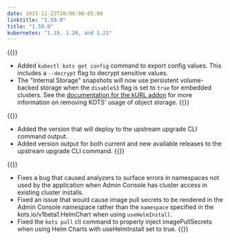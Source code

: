 ```yaml
---
date: 2021-12-22T10:00:00-05:00
linktitle: "1.59.0"
title: "1.59.0"
kubernetes: "1.19, 1.20, and 1.21"
---
```


{{<features>}}
* Added `kubectl kots get config` command to export config values. This includes a `--decrypt` flag to decrypt sensitive values.
* The "Internal Storage" snapshots will now use persistent volume-backed storage when the `disableS3` flag is set to `true` for embedded clusters. See the [documentation for the kURL addon](https://kurl.sh/docs/add-ons/kotsadm) for more information on removing KOTS' usage of object storage.
{{</features>}}

{{<changes>}}
* Added the version that will deploy to the upstream upgrade CLI command output.
* Added version output for both current and new available releases to the upstream upgrade CLI command.
{{</changes>}}

{{<fixes>}}
* Fixes a bug that caused analyzers to surface errors in namespaces not used by the application when Admin Console has cluster access in existing cluster installs.
* Fixed an issue that would cause image pull secrets to be rendered in the Admin Console namespace rather than the `namespace` specified in the kots.io/v1beta1.HelmChart when using `useHelmInstall`.
* Fixed the `kots pull` cli command to properly inject imagePullSecrets when using Helm Charts with useHelmInstall set to true.
{{</fixes>}}
